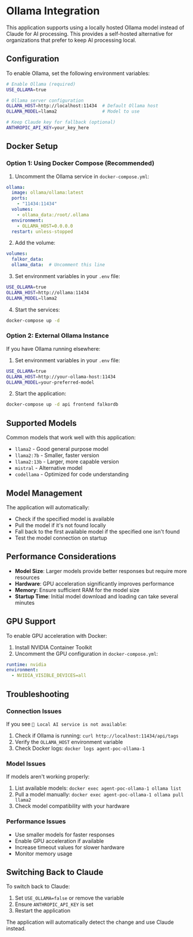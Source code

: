 # Ollama Integration

This application supports using a locally hosted Ollama model instead of Claude for AI processing. This provides a self-hosted alternative for organizations that prefer to keep AI processing local.

## Configuration

To enable Ollama, set the following environment variables:

```bash
# Enable Ollama (required)
USE_OLLAMA=true

# Ollama server configuration
OLLAMA_HOST=http://localhost:11434  # Default Ollama host
OLLAMA_MODEL=llama2                 # Model to use

# Keep Claude key for fallback (optional)
ANTHROPIC_API_KEY=your_key_here
```

## Docker Setup

### Option 1: Using Docker Compose (Recommended)

1. Uncomment the Ollama service in `docker-compose.yml`:

```yaml
ollama:
  image: ollama/ollama:latest
  ports:
    - "11434:11434"
  volumes:
    - ollama_data:/root/.ollama
  environment:
    - OLLAMA_HOST=0.0.0.0
  restart: unless-stopped
```

2. Add the volume:

```yaml
volumes:
  falkor_data:
  ollama_data:  # Uncomment this line
```

3. Set environment variables in your `.env` file:

```bash
USE_OLLAMA=true
OLLAMA_HOST=http://ollama:11434
OLLAMA_MODEL=llama2
```

4. Start the services:

```bash
docker-compose up -d
```

### Option 2: External Ollama Instance

If you have Ollama running elsewhere:

1. Set environment variables in your `.env` file:

```bash
USE_OLLAMA=true
OLLAMA_HOST=http://your-ollama-host:11434
OLLAMA_MODEL=your-preferred-model
```

2. Start the application:

```bash
docker-compose up -d api frontend falkordb
```

## Supported Models

Common models that work well with this application:

- `llama2` - Good general purpose model
- `llama2:7b` - Smaller, faster version
- `llama2:13b` - Larger, more capable version
- `mistral` - Alternative model
- `codellama` - Optimized for code understanding

## Model Management

The application will automatically:
- Check if the specified model is available
- Pull the model if it's not found locally
- Fall back to the first available model if the specified one isn't found
- Test the model connection on startup

## Performance Considerations

- **Model Size**: Larger models provide better responses but require more resources
- **Hardware**: GPU acceleration significantly improves performance
- **Memory**: Ensure sufficient RAM for the model size
- **Startup Time**: Initial model download and loading can take several minutes

## GPU Support

To enable GPU acceleration with Docker:

1. Install NVIDIA Container Toolkit
2. Uncomment the GPU configuration in `docker-compose.yml`:

```yaml
runtime: nvidia
environment:
  - NVIDIA_VISIBLE_DEVICES=all
```

## Troubleshooting

### Connection Issues

If you see `🔌 Local AI service is not available`:

1. Check if Ollama is running: `curl http://localhost:11434/api/tags`
2. Verify the `OLLAMA_HOST` environment variable
3. Check Docker logs: `docker logs agent-poc-ollama-1`

### Model Issues

If models aren't working properly:

1. List available models: `docker exec agent-poc-ollama-1 ollama list`
2. Pull a model manually: `docker exec agent-poc-ollama-1 ollama pull llama2`
3. Check model compatibility with your hardware

### Performance Issues

- Use smaller models for faster responses
- Enable GPU acceleration if available
- Increase timeout values for slower hardware
- Monitor memory usage

## Switching Back to Claude

To switch back to Claude:

1. Set `USE_OLLAMA=false` or remove the variable
2. Ensure `ANTHROPIC_API_KEY` is set
3. Restart the application

The application will automatically detect the change and use Claude instead.